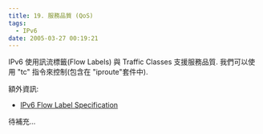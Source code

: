 ```yaml
---
title: 19. 服務品質 (QoS)
tags:
  - IPv6
date: 2005-03-27 00:19:21
---
```


IPv6 使用訊流標籤(Flow Labels) 與 Traffic Classes 支援服務品質. 我們可以使用 "tc" 指令來控制(包含在 "iproute"套件中). 

額外資訊:  

*   [IPv6 Flow Label Specification](http://www.ietf.org/internet-drafts/draft-ietf-ipv6-flow-label-03.txt) 

待補充...  